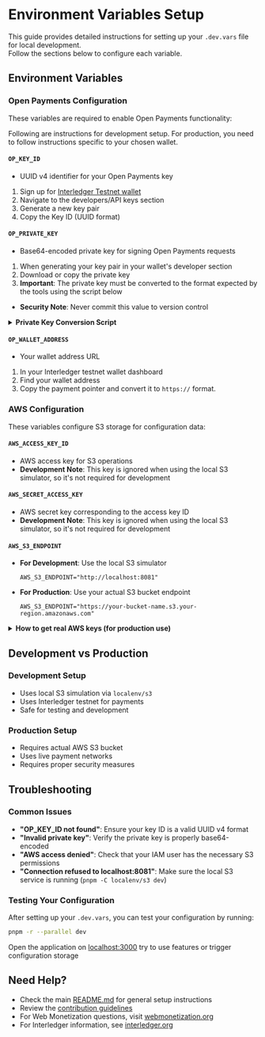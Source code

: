 # Environment Variables Setup

This guide provides detailed instructions for setting up your `.dev.vars` file for local development.\
Follow the sections below to configure each variable.

## Environment Variables

### Open Payments Configuration

These variables are required to enable Open Payments functionality:

Following are instructions for development setup. For production, you need to follow instructions specific to your chosen wallet.

#### `OP_KEY_ID`

- UUID v4 identifier for your Open Payments key

1. Sign up for [Interledger Testnet wallet](https://wallet.interledger-test.dev)
2. Navigate to the developers/API keys section
3. Generate a new key pair
4. Copy the Key ID (UUID format)

#### `OP_PRIVATE_KEY`

- Base64-encoded private key for signing Open Payments requests

1. When generating your key pair in your wallet's developer section
2. Download or copy the private key
3. **Important**: The private key must be converted to the format expected by the tools using the script below

- **Security Note**: Never commit this value to version control

<details>
<summary><b>Private Key Conversion Script</b></summary>

After copying your private key, run this script to convert it to the correct format.\
Replace `currentKey` value string with your copied private key, then use the output as your `OP_PRIVATE_KEY` value:

```javascript
// Extract base64-encoded part and decode to get DER bytes
const currentKey = ''
const derBytes = atob(
  currentKey
    .replace('-----BEGIN PRIVATE KEY-----', '')
    .replace('-----END PRIVATE KEY-----', '')
    .replace(/\s/g, '')
)

// Convert to Uint8Array
const bytes = new Uint8Array(derBytes.length)
for (let i = 0; i < derBytes.length; i++) {
  bytes[i] = derBytes.charCodeAt(i)
}

// Extract just the 32-byte key
const privateKey = bytes.slice(-32)

// Convert back to base64 for storage
const keyBase64 = btoa(String.fromCharCode(...privateKey))

console.log('New key format for direct use:')
console.log(keyBase64)
```

</details>

#### `OP_WALLET_ADDRESS`

- Your wallet address URL

1. In your Interledger testnet wallet dashboard
2. Find your wallet address
3. Copy the payment pointer and convert it to `https://` format.

### AWS Configuration

These variables configure S3 storage for configuration data:

#### `AWS_ACCESS_KEY_ID`

- AWS access key for S3 operations
- **Development Note**: This key is ignored when using the local S3 simulator, so it's not required for development

#### `AWS_SECRET_ACCESS_KEY`

- AWS secret key corresponding to the access key ID
- **Development Note**: This key is ignored when using the local S3 simulator, so it's not required for development

#### `AWS_S3_ENDPOINT`

- **For Development**: Use the local S3 simulator
  ```
  AWS_S3_ENDPOINT="http://localhost:8081"
  ```
- **For Production**: Use your actual S3 bucket endpoint
  ```
  AWS_S3_ENDPOINT="https://your-bucket-name.s3.your-region.amazonaws.com"
  ```

<details>
<summary><b>How to get real AWS keys (for production use)</b></summary>

1. Sign in to the [AWS Management Console](https://aws.amazon.com/console/)
2. Navigate to IAM (Identity and Access Management)
3. In the left sidebar, select "Users"
4. Click on your user or create a new user with S3 permissions
5. Go to the "Security credentials" tab
6. Scroll down to "Access keys" and click "Create access key"
7. Choose "Application running outside AWS"
8. Copy the Access key ID

Make sure to save both the Access Key ID and Secret Access Key when they are displayed, as AWS will not show the secret key again.

**Required Permissions**: S3 read/write access\
**Security Note**: Never commit this value to version control

</details>

## Development vs Production

### Development Setup

- Uses local S3 simulation via `localenv/s3`
- Uses Interledger testnet for payments
- Safe for testing and development

### Production Setup

- Requires actual AWS S3 bucket
- Uses live payment networks
- Requires proper security measures

## Troubleshooting

### Common Issues

- **"OP_KEY_ID not found"**: Ensure your key ID is a valid UUID v4 format
- **"Invalid private key"**: Verify the private key is properly base64-encoded
- **"AWS access denied"**: Check that your IAM user has the necessary S3 permissions
- **"Connection refused to localhost:8081"**: Make sure the local S3 service is running (`pnpm -C localenv/s3 dev`)

### Testing Your Configuration

After setting up your `.dev.vars`, you can test your configuration by running:

```sh
pnpm -r --parallel dev
```

Open the application on [localhost:3000](http://localhost:3000/tools/) try to use features or trigger configuration storage

## Need Help?

- Check the main [README.md](./README.md) for general setup instructions
- Review the [contribution guidelines](.github/contributing.md)
- For Web Monetization questions, visit [webmonetization.org](https://webmonetization.org/)
- For Interledger information, see [interledger.org](https://interledger.org)
